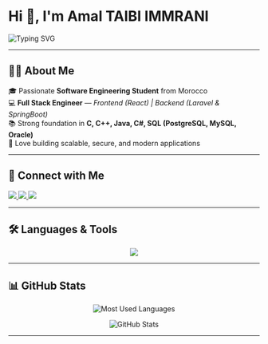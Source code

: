 # Hi 👋, I'm Amal TAIBI IMMRANI  

![Typing SVG](https://readme-typing-svg.herokuapp.com?lines=Hello+World!;I'm+a+Full+Stack+Engineer;Frontend+(React)+%7C+Backend+(Laravel+%26+SpringBoot);Welcome+to+my+GitHub!&center=true&width=600&height=45)

---

## 👩‍💻 About Me  
🎓 Passionate **Software Engineering Student** from Morocco  
💻 **Full Stack Engineer** — *Frontend (React) | Backend (Laravel & SpringBoot)*  
📚 Strong foundation in **C, C++, Java, C#, SQL (PostgreSQL, MySQL, Oracle)**  
🚀 Love building scalable, secure, and modern applications  

---

## 🔗 Connect with Me  
<p align="left">
  <a href="https://www.linkedin.com/in/amal-taibi-immrani-9057312b6/" target="_blank">
    <img src="https://img.shields.io/badge/-Amal%20Taibi%20Immrani-blue?style=for-the-badge&logo=Linkedin&logoColor=white"/>
  </a>
  <a href="https://github.com/AmalImrani" target="_blank">
    <img src="https://img.shields.io/badge/-AmalImrani-181717?style=for-the-badge&logo=github&logoColor=white"/>
  </a>
  <a href="mailto:amal.taibiimmrani@etu.uae.ac.ma">
    <img src="https://img.shields.io/badge/Email-D14836?style=for-the-badge&logo=gmail&logoColor=white"/>
  </a>
</p>

---

## 🛠️ Languages & Tools  

<p align="center">
  <img src="https://skillicons.dev/icons?i=react,bootstrap,html,css,js,php,laravel,java,spring,cs,cpp,c,mysql,postgres,oracle,git,linux" />
</p>

---

## 📊 GitHub Stats  

<p align="center">
  <img src="https://github-readme-stats.vercel.app/api/top-langs/?username=AmalImraniT&layout=compact&title_color=00c8ff&text_color=0f4c75&icon_color=00c8ff&bg_color=ffffff&border_color=00c8ff" alt="Most Used Languages"/>
</p>

<p align="center">
  <img src="https://github-readme-stats.vercel.app/api?username=AmalImraniT&show_icons=true&title_color=00c8ff&text_color=0f4c75&icon_color=00c8ff&bg_color=ffffff&border_color=00c8ff" alt="GitHub Stats"/>
</p>


---
